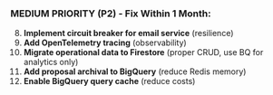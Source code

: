 ### **MEDIUM PRIORITY (P2) - Fix Within 1 Month:**

8. **Implement circuit breaker for email service** (resilience)
9. **Add OpenTelemetry tracing** (observability)
10. **Migrate operational data to Firestore** (proper CRUD, use BQ for analytics only)
11. **Add proposal archival to BigQuery** (reduce Redis memory)
12. **Enable BigQuery query cache** (reduce costs)
